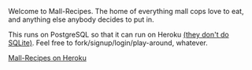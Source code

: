 Welcome to Mall-Recipes.  The home of everything mall cops love to eat, and anything else anybody decides to put in.

This runs on PostgreSQL so that it can run on Heroku [(they don't do SQLite)](https://devcenter.heroku.com/articles/sqlite3). Feel free to fork/signup/login/play-around, whatever.

[Mall-Recipes on Heroku](http://mall-recipes.herokuapp.com/)
